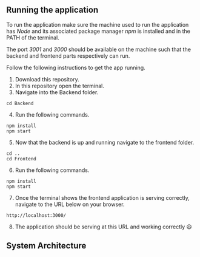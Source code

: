 ## Running the application

To run the application make sure the machine used to run the application has *Node* and its associated package manager *npm* is installed and in the PATH of the terminal.

The port *3001* and *3000* should be available on the machine such that the backend and frontend parts respectively can run.

Follow the following instructions to get the app running.

1. Download this repository. 
2. In this repository open the terminal.
3. Navigate into the Backend folder.
```
cd Backend
```
4. Run the following commands.
```
npm install
npm start
```
5. Now that the backend is up and running navigate to the frontend folder.
```
cd .. 
cd Frontend
```
6. Run the following commands. 
```
npm install
npm start
```
7. Once the terminal shows the frontend application is serving correctly, navigate to the URL below on your browser. 
```
http://localhost:3000/
```
8. The application should be serving at this URL and working correctly 😃

## System Architecture
